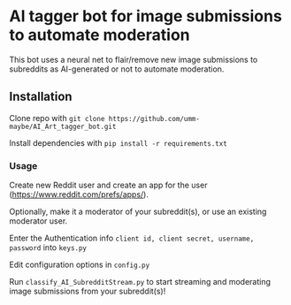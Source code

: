 # AI tagger bot for image submissions to automate moderation

This bot uses a neural net to flair/remove new image submissions to subreddits as AI-generated or not to automate moderation.

## Installation

Clone repo with `git clone https://github.com/umm-maybe/AI_Art_tagger_bot.git`

Install dependencies with `pip install -r requirements.txt`

### Usage

Create new Reddit user and create an app for the user (https://www.reddit.com/prefs/apps/).

Optionally, make it a moderator of your subreddit(s), or use an existing moderator user.

Enter the Authentication info `client id, client secret, username, password` into `keys.py`

Edit configuration options in `config.py`

Run `classify_AI_SubredditStream.py` to start streaming and moderating image submissions from your subreddit(s)!
